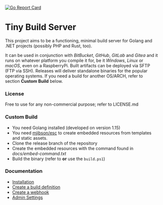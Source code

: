 [![Go Report Card](https://goreportcard.com/badge/github.com/KaiserWerk/Tiny-Build-Server)](https://goreportcard.com/report/github.com/KaiserWerk/Tiny-Build-Server)

# Tiny Build Server

This project aims to be a functioning, minimal build server for Golang and .NET projects (possibly PHP and Rust, too).

It can be used in conjunction with *BitBucket*, *GitHub*, *GitLab* and *Gitea* and it runs on 
whatever platform you compile it for, be it *Windows*, *Linux* or *macOS*, even on a RaspberryPi.
Built artifacts can be deployed via SFTP (FTP via SSH).
Releases will deliver standalone binaries for the popular operating systems. If you need
a build for another OS/ARCH, refer to section __Custom Build__ below.

### License

Free to use for any non-commercial purpose; refer to LICENSE.md

### Custom Build

* You need Golang installed (developed on version 1.15) 
* You need [mjibson/esc](https://github.com/mjibson/esc) to create embedded resources from 
templates and static assets.
* Clone the release branch of the repository
* Create the embedded resources with the command found in *docs/embed-command.txt*
* Build the binary (refer to __or__ use the ``build.ps1``)

### Documentation

* [Installation](docs/installation.md)
* [Create a build definition](docs/create-a-build-definition.md)
* [Create a webhook](docs/create-a-webhook.md)
* [Admin Settings](docs/admin-settings.md)

